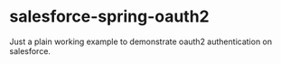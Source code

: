 # salesforce-spring-oauth2
Just a plain working example to demonstrate oauth2 authentication on salesforce.
